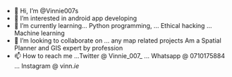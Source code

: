 - 👋 Hi, I’m @Vinnie007s
- 👀 I’m interested in android app developing
- 🌱 I’m currently learning... Python programming,
                           ... Ethical hacking
                           ... Machine learning
- 💞️ I’m looking to collaborate on ... any map related projects
          Am a Spatial Planner and GIS expert by profession
- 📫 How to reach me ...Twitter @ Vinnie_007_
                     ... Whatsapp @ 0710175884
                     ... Instagram @ vinn._ie_

<!---
Vinnie007s/Vinnie007s is a ✨ special ✨ repository because its `README.md` (this file) appears on your GitHub profile.
You can click the Preview link to take a look at your changes.
--->

